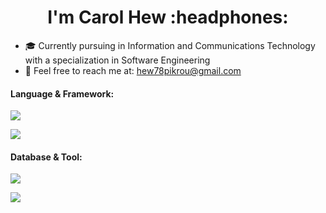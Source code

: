<h1 align="center">I'm Carol Hew :headphones:</h1>

- 🎓 Currently pursuing in Information and Communications Technology with a specialization in Software Engineering
- 📧 Feel free to reach me at: [hew78pikrou@gmail.com](mailto:hew78pikrou@gmail.com)

<h4>Language & Framework:</h4>
<p>
  <a href="https://skillicons.dev">
    <img src="https://skillicons.dev/icons?i=py,java,js,php,ts,html,css,tailwind,&theme=dark"/>
  </a>
</p>
<p>
  <a href="https://skillicons.dev">
    <img src="https://skillicons.dev/icons?i=react,spring,nextjs&theme=dark"/>
  </a>
</p>

<h4>Database & Tool:</h4>
<p>
  <a href="https://skillicons.dev">
    <img src="https://skillicons.dev/icons?i=mongodb,mysql,sqlite&theme=dark"/>
  </a>
</p>
<p>
  <a href="https://skillicons.dev">
    <img src="https://skillicons.dev/icons?i=figma,gitlab,notion,git&theme=dark"/>
  </a>
</p>
